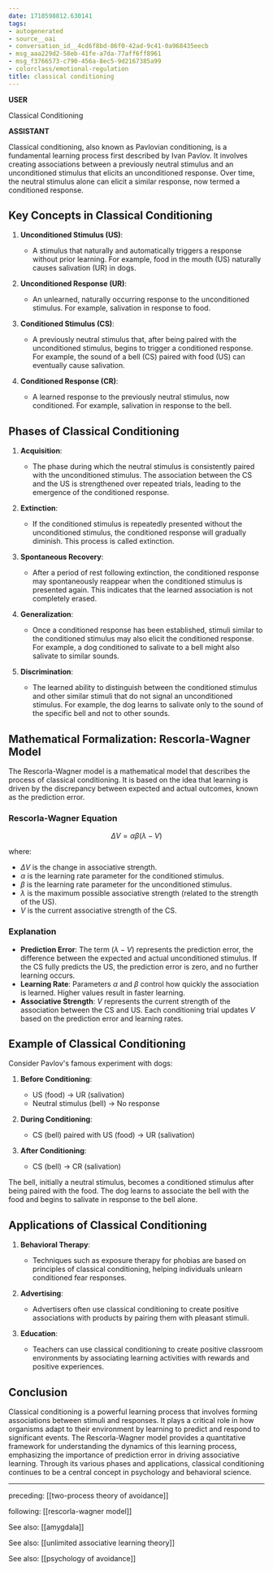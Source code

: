 ```yaml
---
date: 1718598812.630141
tags:
- autogenerated
- source__oai
- conversation_id__4cd6f8bd-86f0-42ad-9c41-0a968435eecb
- msg_aaa229d2-58eb-41fe-a7da-77aff6ff8961
- msg_f3766573-c790-456a-8ec5-9d2167385a99
- colorclass/emotional-regulation
title: classical conditioning
---
```


**USER**

Classical Conditioning


**ASSISTANT**

Classical conditioning, also known as Pavlovian conditioning, is a fundamental learning process first described by Ivan Pavlov. It involves creating associations between a previously neutral stimulus and an unconditioned stimulus that elicits an unconditioned response. Over time, the neutral stimulus alone can elicit a similar response, now termed a conditioned response.

## Key Concepts in Classical Conditioning

1. **Unconditioned Stimulus (US)**:
    - A stimulus that naturally and automatically triggers a response without prior learning. For example, food in the mouth (US) naturally causes salivation (UR) in dogs.

2. **Unconditioned Response (UR)**:
    - An unlearned, naturally occurring response to the unconditioned stimulus. For example, salivation in response to food.

3. **Conditioned Stimulus (CS)**:
    - A previously neutral stimulus that, after being paired with the unconditioned stimulus, begins to trigger a conditioned response. For example, the sound of a bell (CS) paired with food (US) can eventually cause salivation.

4. **Conditioned Response (CR)**:
    - A learned response to the previously neutral stimulus, now conditioned. For example, salivation in response to the bell.

## Phases of Classical Conditioning

1. **Acquisition**:
    - The phase during which the neutral stimulus is consistently paired with the unconditioned stimulus. The association between the CS and the US is strengthened over repeated trials, leading to the emergence of the conditioned response.

2. **Extinction**:
    - If the conditioned stimulus is repeatedly presented without the unconditioned stimulus, the conditioned response will gradually diminish. This process is called extinction.

3. **Spontaneous Recovery**:
    - After a period of rest following extinction, the conditioned response may spontaneously reappear when the conditioned stimulus is presented again. This indicates that the learned association is not completely erased.

4. **Generalization**:
    - Once a conditioned response has been established, stimuli similar to the conditioned stimulus may also elicit the conditioned response. For example, a dog conditioned to salivate to a bell might also salivate to similar sounds.

5. **Discrimination**:
    - The learned ability to distinguish between the conditioned stimulus and other similar stimuli that do not signal an unconditioned stimulus. For example, the dog learns to salivate only to the sound of the specific bell and not to other sounds.

## Mathematical Formalization: Rescorla-Wagner Model

The Rescorla-Wagner model is a mathematical model that describes the process of classical conditioning. It is based on the idea that learning is driven by the discrepancy between expected and actual outcomes, known as the prediction error.

### Rescorla-Wagner Equation

$$
\Delta V = \alpha \beta (\lambda - V)
$$

where:
- $\Delta V$ is the change in associative strength.
- $\alpha$ is the learning rate parameter for the conditioned stimulus.
- $\beta$ is the learning rate parameter for the unconditioned stimulus.
- $\lambda$ is the maximum possible associative strength (related to the strength of the US).
- $V$ is the current associative strength of the CS.

### Explanation

- **Prediction Error**: The term $(\lambda - V)$ represents the prediction error, the difference between the expected and actual unconditioned stimulus. If the CS fully predicts the US, the prediction error is zero, and no further learning occurs.
- **Learning Rate**: Parameters $\alpha$ and $\beta$ control how quickly the association is learned. Higher values result in faster learning.
- **Associative Strength**: $V$ represents the current strength of the association between the CS and US. Each conditioning trial updates $V$ based on the prediction error and learning rates.

## Example of Classical Conditioning

Consider Pavlov's famous experiment with dogs:

1. **Before Conditioning**:
    - US (food) → UR (salivation)
    - Neutral stimulus (bell) → No response

2. **During Conditioning**:
    - CS (bell) paired with US (food) → UR (salivation)

3. **After Conditioning**:
    - CS (bell) → CR (salivation)

The bell, initially a neutral stimulus, becomes a conditioned stimulus after being paired with the food. The dog learns to associate the bell with the food and begins to salivate in response to the bell alone.

## Applications of Classical Conditioning

1. **Behavioral Therapy**:
    - Techniques such as exposure therapy for phobias are based on principles of classical conditioning, helping individuals unlearn conditioned fear responses.

2. **Advertising**:
    - Advertisers often use classical conditioning to create positive associations with products by pairing them with pleasant stimuli.

3. **Education**:
    - Teachers can use classical conditioning to create positive classroom environments by associating learning activities with rewards and positive experiences.

## Conclusion

Classical conditioning is a powerful learning process that involves forming associations between stimuli and responses. It plays a critical role in how organisms adapt to their environment by learning to predict and respond to significant events. The Rescorla-Wagner model provides a quantitative framework for understanding the dynamics of this learning process, emphasizing the importance of prediction error in driving associative learning. Through its various phases and applications, classical conditioning continues to be a central concept in psychology and behavioral science.


---

preceding: [[two-process theory of avoidance]]  


following: [[rescorla-wagner model]]

See also: [[amygdala]]


See also: [[unlimited associative learning theory]]


See also: [[psychology of avoidance]]